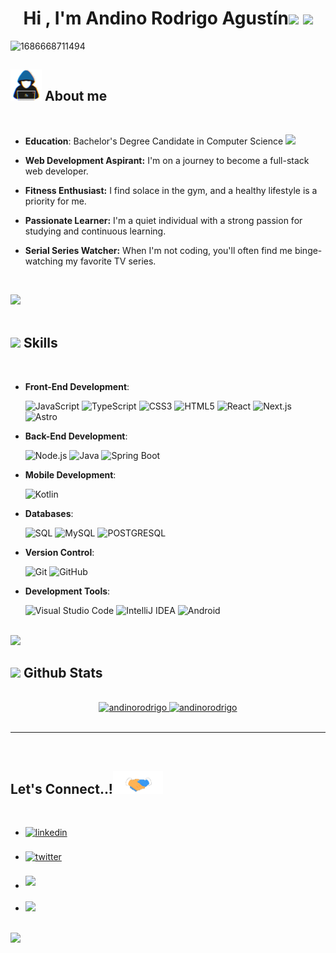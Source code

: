 <h1 align="center"><b>Hi , I'm Andino Rodrigo Agustín</b><img src="https://media.giphy.com/media/hvRJCLFzcasrR4ia7z/giphy.gif" width="35"> <a href='https://portafolio-andino-rodrigo.vercel.app/' target="_blank"><img src = "https://img.shields.io/badge/Portfolio%20-%23000000.svg?style=for-the-badge&logoColor=white"></a> </h1> 

![1686668711494](https://github.com/Rodriiandino/Rodriiandino/assets/106351323/6785941b-ee78-4bef-bb6f-98cd01c28a02)

	
## <picture><img src = "https://github.com/0xAbdulKhalid/0xAbdulKhalid/raw/main/assets/mdImages/about_me.gif" width = 50px></picture> **About me** 

<br>

- **Education**: Bachelor's Degree Candidate in Computer Science <picture> <img src = "https://github.com/Rodriiandino/Rodriiandino/assets/106351323/c40035b1-9b49-47c9-b33c-71a77b7fb359" width = 25px></picture>

- **Web Development Aspirant:** I'm on a journey to become a full-stack web developer.

- **Fitness Enthusiast:** I find solace in the gym, and a healthy lifestyle is a priority for me.

- **Passionate Learner:** I'm a quiet individual with a strong passion for studying and continuous learning.

- **Serial Series Watcher:** When I'm not coding, you'll often find me binge-watching my favorite TV series.

<br>

<img src="https://user-images.githubusercontent.com/73097560/115834477-dbab4500-a447-11eb-908a-139a6edaec5c.gif"><br><br>

## <img src="https://media2.giphy.com/media/QssGEmpkyEOhBCb7e1/giphy.gif?cid=ecf05e47a0n3gi1bfqntqmob8g9aid1oyj2wr3ds3mg700bl&rid=giphy.gif" width ="25"><b> Skills</b>
<br>

<p align="center">

- **Front-End Development**:

    ![JavaScript](https://img.shields.io/badge/JavaScript%20-%23F7DF1E.svg?style=for-the-badge&logo=javascript&logoColor=black)
  ![TypeScript](https://img.shields.io/badge/TypeScript-3178C6?style=for-the-badge&logo=TypeScript&logoColor=FFF)
    ![CSS3](https://img.shields.io/badge/CSS%20-%231572B6.svg?style=for-the-badge&logo=css3&logoColor=white)
    ![HTML5](https://img.shields.io/badge/HTML5%20-%23E34F26.svg?style=for-the-badge&logo=html5&logoColor=white)
    ![React](https://img.shields.io/badge/React%20-%2361DAFB.svg?style=for-the-badge&logo=react&logoColor=black)
    ![Next.js](https://img.shields.io/badge/Next.js%20-%23000000.svg?style=for-the-badge&logo=next.js&logoColor=white)
    ![Astro](https://img.shields.io/badge/Astro%20-%23000000.svg?style=for-the-badge&logo=astro&logoColor=white)


- **Back-End Development**:

    ![Node.js](https://img.shields.io/badge/Node.js%20-%23339933.svg?style=for-the-badge&logo=node.js&logoColor=white)
    ![Java](https://img.shields.io/badge/Java%20-%23ED8B00.svg?style=for-the-badge&logo=java&logoColor=white)
    ![Spring Boot](https://img.shields.io/badge/Spring%20Boot%20-%236DB33F.svg?style=for-the-badge&logo=spring&logoColor=white)


- **Mobile Development**:

    ![Kotlin](https://img.shields.io/badge/Kotlin-%230095D5.svg?style=for-the-badge&logo=kotlin&logoColor=white)


- **Databases**:

    ![SQL](https://img.shields.io/badge/SQL%20-%23CC2927.svg?style=for-the-badge)
    ![MySQL](https://img.shields.io/badge/MySQL%20-%234479A1.svg?style=for-the-badge)
  ![POSTGRESQL](https://img.shields.io/badge/postgresql-4169e1?style=for-the-badge&logo=postgresql&logoColor=white)
	
- **Version Control**:

    ![Git](https://img.shields.io/badge/Git%20-%23F05033.svg?style=for-the-badge&logo=git&logoColor=white)
    ![GitHub](https://img.shields.io/badge/GitHub%20-%23121011.svg?style=for-the-badge&logo=github&logoColor=white)


- **Development Tools**:

    ![Visual Studio Code](https://img.shields.io/badge/Visual%20Studio%20Code-0078d7.svg?style=for-the-badge&logo=visual-studio-code&logoColor=white)
    ![IntelliJ IDEA](https://img.shields.io/badge/IntelliJ%20IDEA-%23000000.svg?style=for-the-badge&logo=intellij-idea&logoColor=white)
    ![Android](https://img.shields.io/badge/Android%20Studio-%233DDC84.svg?style=for-the-badge&logo=android&logoColor=white)



<br>
<img src="https://user-images.githubusercontent.com/73097560/115834477-dbab4500-a447-11eb-908a-139a6edaec5c.gif">
<br>

## <img src="https://media.giphy.com/media/iY8CRBdQXODJSCERIr/giphy.gif" width="35"><b> Github Stats </b>
<br>

<div align="center">

<a href="https://github.com/Rodriiandino">
  <img src="https://github-readme-stats.vercel.app/api?username=Rodriiandino&include_all_commits=true&count_private=true&show_icons=true&line_height=20&title_color=7A7ADB&icon_color=2234AE&text_color=D3D3D3&bg_color=0,000000,130F40" width="450" alt="andinorodrigo"/>
  <img src="https://github-readme-stats.vercel.app/api/top-langs?username=Rodriiandino&show_icons=true&locale=en&layout=compact&line_height=20&title_color=7A7ADB&icon_color=2234AE&text_color=D3D3D3&bg_color=0,000000,130F40" width="375"  alt="andinorodrigo"/>

</a>
</div>

<br>

<hr>

<br>

## <b> Let's Connect..!</b><img src="https://github.com/0xAbdulKhalid/0xAbdulKhalid/raw/main/assets/mdImages/handshake.gif" width ="80">
<br>
<div align='left'>

<ul>

<li>
<a href="https://www.linkedin.com/in/rodrigoandino03/" target="_blank">
<img src="https://img.shields.io/badge/linkedin:  rodrigoandino03-%2300acee.svg?color=405DE6&style=for-the-badge&logo=linkedin&logoColor=white" alt=linkedin style="margin-bottom: 5px;"/>
</a>
</li>

<br>

<li>
<a href="https://twitter.com/Rodriiandino1" target="_blank">
<img src="https://img.shields.io/badge/twitter:  Rodriiandino1-%2300acee.svg?color=1DA1F2&style=for-the-badge&logo=twitter&logoColor=white" alt=twitter style="margin-bottom: 5px;"/>
</a>
</li>

<br>

<li>
<a href="mailto:andinorodrigo.job@gmail.com" target="_blank">
<img src="https://img.shields.io/badge/gmail:  andinorodrigo.job@-%23EA4335.svg?style=for-the-badge&logo=gmail&logoColor=white" t=mail style="margin-bottom: 5px;" />
</a>
</li>

<br>

<li>
 <a href='https://portafolio-andino-rodrigo.vercel.app/' target="_blank"><img src = "https://img.shields.io/badge/Portfolio%20-%23000000.svg?style=for-the-badge&logoColor=white"></a>
</li>
</ul>
</div>

<br>
<img src="https://user-images.githubusercontent.com/73097560/115834477-dbab4500-a447-11eb-908a-139a6edaec5c.gif">

